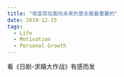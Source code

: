 ```yaml
---
title: "改变现在面向未来的意志是最重要的"
date: 2019-12-15
tags:
  - Life
  - Motivation
  - Personal Growth
---
```


看《日剧-求婚大作战》有感而发